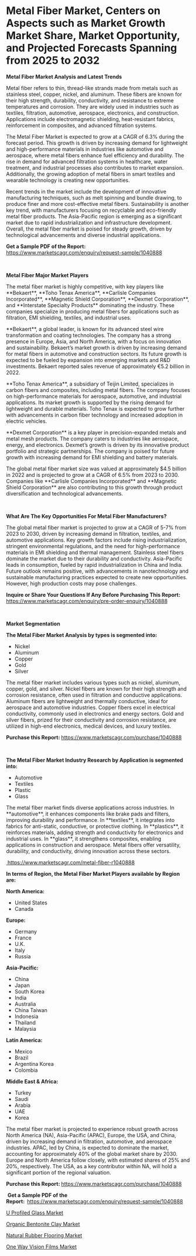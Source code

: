 <p><h1>Metal Fiber Market, Centers on Aspects such as Market Growth Market Share, Market Opportunity, and Projected Forecasts Spanning from 2025 to 2032</h1></p><p><strong>Metal Fiber Market Analysis and Latest Trends</strong></p>
<p><p>Metal fiber refers to thin, thread-like strands made from metals such as stainless steel, copper, nickel, and aluminum. These fibers are known for their high strength, durability, conductivity, and resistance to extreme temperatures and corrosion. They are widely used in industries such as textiles, filtration, automotive, aerospace, electronics, and construction. Applications include electromagnetic shielding, heat-resistant fabrics, reinforcement in composites, and advanced filtration systems.</p><p>The Metal Fiber Market is expected to grow at a CAGR of 6.3% during the forecast period. This growth is driven by increasing demand for lightweight and high-performance materials in industries like automotive and aerospace, where metal fibers enhance fuel efficiency and durability. The rise in demand for advanced filtration systems in healthcare, water treatment, and industrial processes also contributes to market expansion. Additionally, the growing adoption of metal fibers in smart textiles and wearable technology is creating new opportunities.</p><p>Recent trends in the market include the development of innovative manufacturing techniques, such as melt spinning and bundle drawing, to produce finer and more cost-effective metal fibers. Sustainability is another key trend, with manufacturers focusing on recyclable and eco-friendly metal fiber products. The Asia-Pacific region is emerging as a significant market due to rapid industrialization and infrastructure development. Overall, the metal fiber market is poised for steady growth, driven by technological advancements and diverse industrial applications.</p></p>
<p><strong>Get a Sample PDF of the Report:&nbsp;</strong> <a href="https://www.marketscagr.com/enquiry/request-sample/1040888?utm_campaign=1999&utm_medium=2&utm_source=Github&utm_content=ia&utm_term=27012025&utm_id=metal-fiber">https://www.marketscagr.com/enquiry/request-sample/1040888</a></p>
<p>&nbsp;</p>
<p><strong>Metal Fiber Major Market Players</strong></p>
<p><p>The metal fiber market is highly competitive, with key players like **Bekaert**, **Toho Tenax America**, **Carlisle Companies Incorporated**, **Magnetic Shield Corporation**, **Dexmet Corporation**, and **Interstate Specialty Products** dominating the industry. These companies specialize in producing metal fibers for applications such as filtration, EMI shielding, textiles, and industrial uses.</p><p>**Bekaert**, a global leader, is known for its advanced steel wire transformation and coating technologies. The company has a strong presence in Europe, Asia, and North America, with a focus on innovation and sustainability. Bekaert’s market growth is driven by increasing demand for metal fibers in automotive and construction sectors. Its future growth is expected to be fueled by expansion into emerging markets and R&D investments. Bekaert reported sales revenue of approximately €5.2 billion in 2022.</p><p>**Toho Tenax America**, a subsidiary of Teijin Limited, specializes in carbon fibers and composites, including metal fibers. The company focuses on high-performance materials for aerospace, automotive, and industrial applications. Its market growth is supported by the rising demand for lightweight and durable materials. Toho Tenax is expected to grow further with advancements in carbon fiber technology and increased adoption in electric vehicles.</p><p>**Dexmet Corporation** is a key player in precision-expanded metals and metal mesh products. The company caters to industries like aerospace, energy, and electronics. Dexmet’s growth is driven by its innovative product portfolio and strategic partnerships. The company is poised for future growth with increasing demand for EMI shielding and battery materials.</p><p>The global metal fiber market size was valued at approximately $4.5 billion in 2022 and is projected to grow at a CAGR of 6.5% from 2023 to 2030. Companies like **Carlisle Companies Incorporated** and **Magnetic Shield Corporation** are also contributing to this growth through product diversification and technological advancements.</p></p>
<p>&nbsp;</p>
<p><strong>What Are The Key Opportunities For Metal Fiber Manufacturers?</strong></p>
<p><p>The global metal fiber market is projected to grow at a CAGR of 5-7% from 2023 to 2030, driven by increasing demand in filtration, textiles, and automotive applications. Key growth factors include rising industrialization, stringent environmental regulations, and the need for high-performance materials in EMI shielding and thermal management. Stainless steel fibers dominate the market due to their durability and conductivity. Asia-Pacific leads in consumption, fueled by rapid industrialization in China and India. Future outlook remains positive, with advancements in nanotechnology and sustainable manufacturing practices expected to create new opportunities. However, high production costs may pose challenges.</p></p>
<p><strong>Inquire or Share Your Questions If Any Before Purchasing This Report:</strong> <a href="https://www.marketscagr.com/enquiry/pre-order-enquiry/1040888?utm_campaign=1999&utm_medium=2&utm_source=Github&utm_content=ia&utm_term=27012025&utm_id=metal-fiber">https://www.marketscagr.com/enquiry/pre-order-enquiry/1040888</a></p>
<p>&nbsp;</p>
<p><strong>Market Segmentation</strong></p>
<p><strong>The Metal Fiber Market Analysis by types is segmented into:</strong></p>
<p><ul><li>Nickel</li><li>Aluminum</li><li>Copper</li><li>Gold</li><li>Silver</li></ul></p>
<p><p>The metal fiber market includes various types such as nickel, aluminum, copper, gold, and silver. Nickel fibers are known for their high strength and corrosion resistance, often used in filtration and conductive applications. Aluminum fibers are lightweight and thermally conductive, ideal for aerospace and automotive industries. Copper fibers excel in electrical conductivity, commonly used in electronics and energy sectors. Gold and silver fibers, prized for their conductivity and corrosion resistance, are utilized in high-end electronics, medical devices, and luxury textiles.</p></p>
<p><strong>Purchase this Report:&nbsp;</strong><a href="https://www.marketscagr.com/purchase/1040888?utm_campaign=1999&utm_medium=2&utm_source=Github&utm_content=ia&utm_term=27012025&utm_id=metal-fiber">https://www.marketscagr.com/purchase/1040888</a></p>
<p>&nbsp;</p>
<p><strong>The Metal Fiber Market Industry Research by Application is segmented into:</strong></p>
<p><ul><li>Automotive</li><li>Textiles</li><li>Plastic</li><li>Glass</li></ul></p>
<p><p>The metal fiber market finds diverse applications across industries. In **automotive**, it enhances components like brake pads and filters, improving durability and performance. In **textiles**, it integrates into fabrics for anti-static, conductive, or protective clothing. In **plastics**, it reinforces materials, adding strength and conductivity for electronics and industrial uses. In **glass**, it strengthens composites, enabling applications in construction and aerospace. Metal fibers offer versatility, durability, and conductivity, driving innovation across these sectors.</p></p>
<p><a href="https://www.marketscagr.com/metal-fiber-r1040888?utm_campaign=1999&utm_medium=2&utm_source=Github&utm_content=ia&utm_term=27012025&utm_id=metal-fiber">&nbsp;https://www.marketscagr.com/metal-fiber-r1040888</a></p>
<p><strong>In terms of Region, the Metal Fiber Market Players available by Region are:</strong></p>
<p>
    <p> <strong> North America: </strong>
        <ul>
            <li>United States</li>
            <li>Canada</li>
        </ul>
        </p> 
    <p> <strong> Europe: </strong>
        <ul>
            <li>Germany</li>
            <li>France</li>
            <li>U.K.</li>
            <li>Italy</li>
            <li>Russia</li>
        </ul>
        </p> 
    <p> <strong> Asia-Pacific: </strong>
        <ul>
            <li>China</li>
            <li>Japan</li>
            <li>South Korea</li>
            <li>India</li>
            <li>Australia</li>
            <li>China Taiwan</li>
            <li>Indonesia</li>
            <li>Thailand</li>
            <li>Malaysia</li>
        </ul>
        </p> 
    <p> <strong> Latin America: </strong>
        <ul>
            <li>Mexico</li>
            <li>Brazil</li>
            <li>Argentina Korea</li>
            <li>Colombia</li>
        </ul>
        </p> 
    <p> <strong> Middle East & Africa: </strong>
        <ul>
            <li>Turkey</li>
            <li>Saudi</li>
            <li>Arabia</li>
            <li>UAE</li>
            <li>Korea</li>
        </ul>
    </p>
    </p>
<p><p>The metal fiber market is projected to experience robust growth across North America (NA), Asia-Pacific (APAC), Europe, the USA, and China, driven by increasing demand in filtration, automotive, and aerospace industries. APAC, led by China, is expected to dominate the market, accounting for approximately 40% of the global market share by 2030. Europe and North America follow closely, with estimated shares of 25% and 20%, respectively. The USA, as a key contributor within NA, will hold a significant portion of the regional valuation.</p></p>
<p><strong>Purchase this Report: </strong><a href="https://www.marketscagr.com/purchase/1040888?utm_campaign=1999&utm_medium=2&utm_source=Github&utm_content=ia&utm_term=27012025&utm_id=metal-fiber">https://www.marketscagr.com/purchase/1040888</a></p>
<p>&nbsp;<strong>Get a Sample PDF of the Report:&nbsp;&nbsp;</strong><a href="https://www.marketscagr.com/enquiry/request-sample/1040888?utm_campaign=1999&utm_medium=2&utm_source=Github&utm_content=ia&utm_term=27012025&utm_id=metal-fiber">https://www.marketscagr.com/enquiry/request-sample/1040888</a></p>
<p><strong></strong></p>
<p><p><a href="https://github.com/ElviraLeka1962/Market-Research-Report-List-1/blob/main/u-profiled-glass-market.md?utm_campaign=1999&utm_medium=2&utm_source=Github&utm_content=ia&utm_term=27012025&utm_id=metal-fiber">U Profiled Glass Market</a></p><p><a href="https://github.com/darenph8er/Market-Research-Report-List-1/blob/main/organic-bentonite-clay-market.md?utm_campaign=1999&utm_medium=2&utm_source=Github&utm_content=ia&utm_term=27012025&utm_id=metal-fiber">Organic Bentonite Clay Market</a></p><p><a href="https://github.com/lashaunm5st/Market-Research-Report-List-1/blob/main/natural-rubber-flooring-market.md?utm_campaign=1999&utm_medium=2&utm_source=Github&utm_content=ia&utm_term=27012025&utm_id=metal-fiber">Natural Rubber Flooring Market</a></p><p><a href="https://github.com/kimberjam0i/Market-Research-Report-List-1/blob/main/one-way-vision-films-market.md?utm_campaign=1999&utm_medium=2&utm_source=Github&utm_content=ia&utm_term=27012025&utm_id=metal-fiber">One Way Vision Films Market</a></p></p>